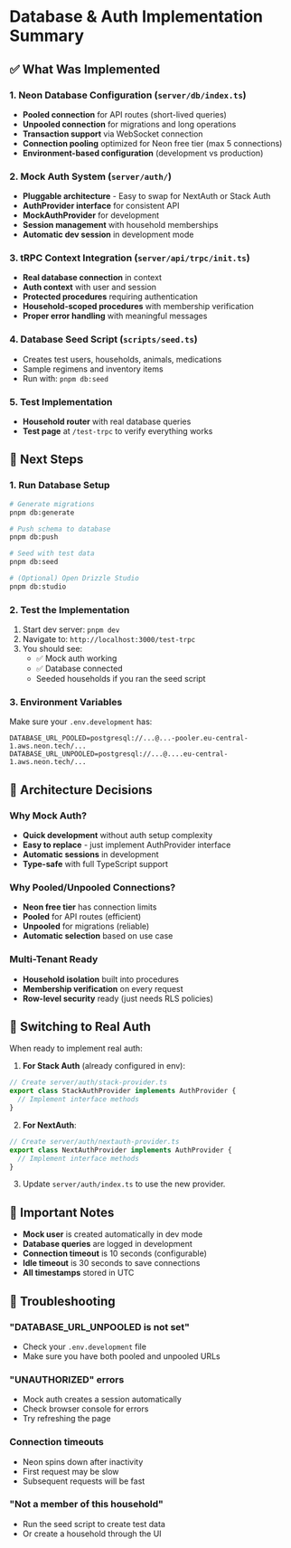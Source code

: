 # Database & Auth Implementation Summary

## ✅ What Was Implemented

### 1. **Neon Database Configuration** (`server/db/index.ts`)
- **Pooled connection** for API routes (short-lived queries)
- **Unpooled connection** for migrations and long operations
- **Transaction support** via WebSocket connection
- **Connection pooling** optimized for Neon free tier (max 5 connections)
- **Environment-based configuration** (development vs production)

### 2. **Mock Auth System** (`server/auth/`)
- **Pluggable architecture** - Easy to swap for NextAuth or Stack Auth
- **AuthProvider interface** for consistent API
- **MockAuthProvider** for development
- **Session management** with household memberships
- **Automatic dev session** in development mode

### 3. **tRPC Context Integration** (`server/api/trpc/init.ts`)
- **Real database connection** in context
- **Auth context** with user and session
- **Protected procedures** requiring authentication
- **Household-scoped procedures** with membership verification
- **Proper error handling** with meaningful messages

### 4. **Database Seed Script** (`scripts/seed.ts`)
- Creates test users, households, animals, medications
- Sample regimens and inventory items
- Run with: `pnpm db:seed`

### 5. **Test Implementation** 
- **Household router** with real database queries
- **Test page** at `/test-trpc` to verify everything works

## 🚀 Next Steps

### 1. Run Database Setup
```bash
# Generate migrations
pnpm db:generate

# Push schema to database
pnpm db:push

# Seed with test data
pnpm db:seed

# (Optional) Open Drizzle Studio
pnpm db:studio
```

### 2. Test the Implementation
1. Start dev server: `pnpm dev`
2. Navigate to: `http://localhost:3000/test-trpc`
3. You should see:
   - ✅ Mock auth working
   - ✅ Database connected
   - Seeded households if you ran the seed script

### 3. Environment Variables
Make sure your `.env.development` has:
```env
DATABASE_URL_POOLED=postgresql://...@...-pooler.eu-central-1.aws.neon.tech/...
DATABASE_URL_UNPOOLED=postgresql://...@....eu-central-1.aws.neon.tech/...
```

## 🔧 Architecture Decisions

### Why Mock Auth?
- **Quick development** without auth setup complexity
- **Easy to replace** - just implement AuthProvider interface
- **Automatic sessions** in development
- **Type-safe** with full TypeScript support

### Why Pooled/Unpooled Connections?
- **Neon free tier** has connection limits
- **Pooled** for API routes (efficient)
- **Unpooled** for migrations (reliable)
- **Automatic selection** based on use case

### Multi-Tenant Ready
- **Household isolation** built into procedures
- **Membership verification** on every request
- **Row-level security** ready (just needs RLS policies)

## 🔄 Switching to Real Auth

When ready to implement real auth:

1. **For Stack Auth** (already configured in env):
```typescript
// Create server/auth/stack-provider.ts
export class StackAuthProvider implements AuthProvider {
  // Implement interface methods
}
```

2. **For NextAuth**:
```typescript
// Create server/auth/nextauth-provider.ts
export class NextAuthProvider implements AuthProvider {
  // Implement interface methods
}
```

3. Update `server/auth/index.ts` to use the new provider.

## 📝 Important Notes

- **Mock user** is created automatically in dev mode
- **Database queries** are logged in development
- **Connection timeout** is 10 seconds (configurable)
- **Idle timeout** is 30 seconds to save connections
- **All timestamps** stored in UTC

## 🐛 Troubleshooting

### "DATABASE_URL_UNPOOLED is not set"
- Check your `.env.development` file
- Make sure you have both pooled and unpooled URLs

### "UNAUTHORIZED" errors
- Mock auth creates a session automatically
- Check browser console for errors
- Try refreshing the page

### Connection timeouts
- Neon spins down after inactivity
- First request may be slow
- Subsequent requests will be fast

### "Not a member of this household"
- Run the seed script to create test data
- Or create a household through the UI